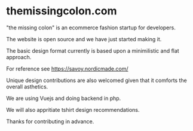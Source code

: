 # themissingcolon.com

"the missing colon" is an ecommerce fashion startup for developers. 

The website is open source and we have just started making it.

The basic design format currently is based upon a minimilistic and flat approach.

For reference see https://savoy.nordicmade.com/

Unique design contributions are also welcomed given that it comforts the overall asthetics.

We are using Vuejs and doing backend in php.

We will also appritiate tshirt design recommendations.

Thanks for contributing in advance.

